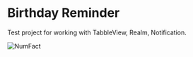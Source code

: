 # Birthday Reminder

Test project for working with TabbleView, Realm, Notification.

![NumFact](https://github.com/alexey1312/Birthday-Reminder/blob/master/Sep-16-2019%2000-48-51.gif?raw=true)

